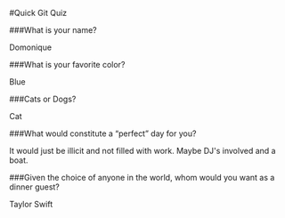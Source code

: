 #Quick Git Quiz

###What is your name?

Domonique

###What is your favorite color?

Blue

###Cats or Dogs?

Cat

###What would constitute a “perfect” day for you?

It would just be illicit and not filled with work. Maybe DJ's involved and a boat.

###Given the choice of anyone in the world, whom would you want as a dinner guest?

Taylor Swift
